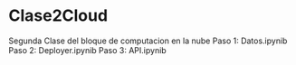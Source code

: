 # Clase2Cloud
Segunda Clase del bloque de computacion en la nube
Paso 1: Datos.ipynib
Paso 2: Deployer.ipynib
Paso 3: API.ipynib
